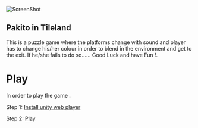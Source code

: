 ![ScreenShot](https://raw.github.com/kushalponam/game-off-2013/master/ScreenShots/Change2.png)

## Pakito in Tileland

This is a puzzle game where the platforms change with sound and player has to change his/her colour in order to blend in the environment and get to the exit. If he/she fails to do so...... Good Luck and have Fun !.

# Play 

In order to play the game .

Step 1: [Install unity web player](http://unity3d.com/webplayer)

Step 2: [Play](http://kushalponam.github.io/game-off-2013/)

